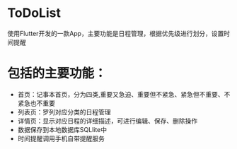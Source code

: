 # ToDoList
使用Flutter开发的一款App，主要功能是日程管理，根据优先级进行划分，设置时间提醒

# 包括的主要功能：
  - 首页：记事本首页，分为四类,重要又急迫、重要但不紧急、紧急但不重要、不紧急也不重要
  - 列表页：罗列对应分类的日程管理
  - 详情页：显示对应日程的详细描述，可进行编辑、保存、删除操作
  - 数据保存到本地数据库SQLlite中
  - 时间提醒调用手机自带提醒服务

